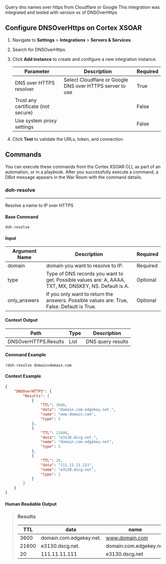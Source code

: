 Query dns names over https from Cloudflare or Google
This integration was integrated and tested with version xx of DNSOverHttps

## Configure DNSOverHttps on Cortex XSOAR

1. Navigate to **Settings** > **Integrations** > **Servers & Services**.
2. Search for DNSOverHttps.
3. Click **Add instance** to create and configure a new integration instance.

    | **Parameter** | **Description** | **Required** |
    | --- | --- | --- |
    | DNS over HTTPS resolver | Select Cloudflare or Google DNS over HTTPS server to use | True |
    | Trust any certificate (not secure) |  | False |
    | Use system proxy settings |  | False |

4. Click **Test** to validate the URLs, token, and connection.
## Commands
You can execute these commands from the Cortex XSOAR CLI, as part of an automation, or in a playbook.
After you successfully execute a command, a DBot message appears in the War Room with the command details.
### doh-resolve
***
Resolve a name to IP over HTTPS


#### Base Command

`doh-resolve`
#### Input

| **Argument Name** | **Description** | **Required** |
| --- | --- | --- |
| domain | domain you want to resolve to IP. | Required | 
| type | Type of DNS records you want to get. Possible values are: A, AAAA, TXT, MX, DNSKEY, NS. Default is A. | Optional | 
| only_answers | If you only want to return the answers. Possible values are: True, False. Default is True. | Optional | 


#### Context Output

| **Path** | **Type** | **Description** |
| --- | --- | --- |
| DNSOverHTTPS.Results | List | DNS query results | 


#### Command Example
```!doh-resolve domain=domain.com```

#### Context Example
```json
{
    "DNSOverHTTPS": {
        "Results": [
            {
                "TTL": 3600,
                "data": "domain.com.edgekey.net.",
                "name": "www.domain.com",
                "type": 5
            },
            {
                "TTL": 21600,
                "data": "e3130.dscg.net.",
                "name": "domain.com.edgekey.net",
                "type": 5
            },
            {
                "TTL": 20,
                "data": "111.11.11.111",
                "name": "e3130.dscg.net",
                "type": 1
            }
        ]
    }
}
```

#### Human Readable Output

>### Results
>|TTL|data|name|type|
>|---|---|---|---|
>| 3600 | domain.com.edgekey.net. | www.domain.com | 5 |
>| 21600 | e3130.dscg.net. | domain.com.edgekey.net | 5 |
>| 20 | 111.11.11.111 | e3130.dscg.net | 1 |